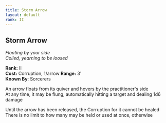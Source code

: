 ```yaml
---
title: Storm Arrow
layout: default
rank: II
---
```


## Storm Arrow
_Floating by your side_  
_Coiled, yearning to be loosed_

**Rank:** II  
**Cost:** Corruption, 1/arrow
**Range:** 3'  
**Known By**: Sorcerers

An arrow floats from its quiver and hovers by the practitioner's side  
At any time, it may be flung, automatically hitting a target and dealing 1d6 damage

Until the arrow has been released, the Corruption for it cannot be healed  
There is no limit to how many may be held or used at once, otherwise
